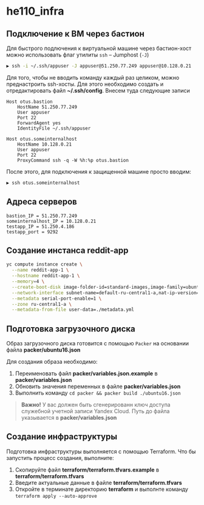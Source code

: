 # he110_infra

## Подключение к ВМ через бастион

Для быстрого подлючения к виртуальной машине через бастион-хост можно использовать флаг утилиты `ssh` – Jumphost (`-J`)

```bash
▶ ssh -i ~/.ssh/appuser -J appuser@51.250.77.249 appuser@10.128.0.21
```

Для того, чтобы не вводить команду каждый раз целиком, можно преднастроить ssh-хосты. Для этого необходимо создать и отредактировать файл **~/.ssh/config**. Внесем туда следующие записи

```
Host otus.bastion
    HostName 51.250.77.249
    User appuser
    Port 22
    ForwardAgent yes
    IdentityFile ~/.ssh/appuser

Host otus.someinternalhost
    HostName 10.128.0.21
    User appuser
    Port 22
    ProxyCommand ssh -q -W %h:%p otus.bastion
```

После этого, для подключения к защищенной машине просто вводим:

```bash
▶ ssh otus.someinternalhost
```

## Адреса серверов

```
bastion_IP = 51.250.77.249
someinternalhost_IP = 10.128.0.21
testapp_IP = 51.250.4.186
testapp_port = 9292
```

## Создание инстанса reddit-app

```bash
yc compute instance create \
  --name reddit-app-1 \
  --hostname reddit-app-1 \
  --memory=4 \
  --create-boot-disk image-folder-id=standard-images,image-family=ubuntu-1604-lts,size=10GB \
  --network-interface subnet-name=default-ru-central1-a,nat-ip-version=ipv4 \
  --metadata serial-port-enable=1 \
  --zone ru-central1-a \
  --metadata-from-file user-data=./metadata.yml
```

## Подготовка загрузочного диска

Образ загрузочного диска готовится с помощью `Packer` на основании файла **packer/ubuntu16.json**

Для создания образа необходимо:

1. Переименовать файл **packer/variables.json.example** в **packer/variables.json**
2. Обновить значения переменных в файле **packer/variables.json**
3. Выполнить команду `cd packer && packer build ./ubuntu16.json`

> **Важно!** У вас должен быть сгенерированн ключ доступа служебной учетной записи Yandex Cloud. Путь до файла указывается в **packer/variables.json**


## Создание инфраструктуры

Подготовка инфраструктуры выполняется с помощью Terraform. Что бы запустить процесс создания, выполните:

1. Скопируйте файл **terraform/terraform.tfvars.example** в **terraform/terraform.tfvars**
2. Введите актуальные данные в файле **terraform/terraform.tfvars**
3. Откройте в терминате директорию **terraform** и выполнте команду `terraform apply --auto-approve`
